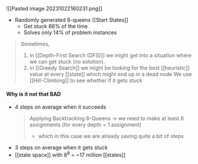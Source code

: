 ![[Pasted image 20231022160231.png]]
- Randomly generated 8-queens [[Start States]]
	- Get stuck 86% of the time
	- Solves only 14% of problem instances
> Sometimes, 
> 1. in [[Depth-First Search (DFS)]] we might get into a situation where we can get stuck (no solution). 
> 2. in [[Greedy Search]] we might be looking for the best [[heuristic]] value at every [[state]] which might end up in a dead node
> We use [[Hill-Climbing]] to see whether if it gets stuck

#### Why is it not that BAD
- 4 steps on average when it succeeds
	> Applying Backtracking 8-Queens → we need to make at least 8 assignments (for every depth = 1 assignment)
	> - which in this case we are already saving quite a bit of steps
- 3 steps on average when it gets stuck
- [[state space]] with $8^8$ = ~17 million [[states]]
